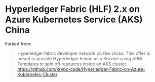 # Hyperledger Fabric (HLF) 2.x on Azure Kubernetes Service (AKS) China

Forked from:
> Hyperledger fabric developer network on few clicks. This offer is meant to provide Hyperledger Fabric as a Service using ARM Templates to spin off resources inside an AKS cluster. https://github.com/krypc-code/Hyperledger-Fabric-on-Azure-Kubernetes-Cluster

